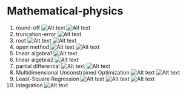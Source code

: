 Mathematical-physics
====================
1. round-off
![Alt text](/problem/round-off_1.JPG)
![Alt text](/problem/round-off_2.JPG)
2. truncation-error
![Alt text](/problem/truncation-error.JPG)
3. root
![Alt text](/problem/root_1.JPG)
![Alt text](/problem/root_2.JPG)
4. open method
![Alt text](/problem/open-method_1.JPG)
![Alt text](/problem/open-method_2.JPG)
5. linear algebra1
![Alt text](/problem/linear-algebra.JPG)
6. linear algebra2
![Alt text](/problem/linear-algebra2.JPG)
7. partial differential
![Alt text](/problem/partial-differential_1.JPG)
![Alt text](/problem/partial-differential_2.JPG)
8. Multidimensional Unconstrained Optimization
![Alt text](/problem/Multidimensional-Unconstrained-Optimization_1.JPG)
![Alt text](/problem/Multidimensional-Unconstrained-Optimization_2.JPG)
9. Least-Square Regression
![Alt text](/problem/Least-Square-Regression_1.JPG)
![Alt text](/problem/Least-Square-Regression_2.JPG)
![Alt text](/problem/Least-Square-Regression_3.JPG)
10. integration
![Alt text](/problem/Integration.JPG)